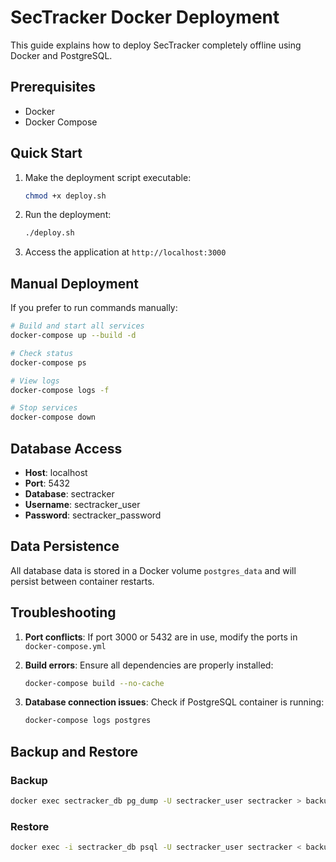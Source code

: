 
# SecTracker Docker Deployment

This guide explains how to deploy SecTracker completely offline using Docker and PostgreSQL.

## Prerequisites

- Docker
- Docker Compose

## Quick Start

1. Make the deployment script executable:
   ```bash
   chmod +x deploy.sh
   ```

2. Run the deployment:
   ```bash
   ./deploy.sh
   ```

3. Access the application at `http://localhost:3000`

## Manual Deployment

If you prefer to run commands manually:

```bash
# Build and start all services
docker-compose up --build -d

# Check status
docker-compose ps

# View logs
docker-compose logs -f

# Stop services
docker-compose down
```

## Database Access

- **Host**: localhost
- **Port**: 5432
- **Database**: sectracker
- **Username**: sectracker_user
- **Password**: sectracker_password

## Data Persistence

All database data is stored in a Docker volume `postgres_data` and will persist between container restarts.

## Troubleshooting

1. **Port conflicts**: If port 3000 or 5432 are in use, modify the ports in `docker-compose.yml`

2. **Build errors**: Ensure all dependencies are properly installed:
   ```bash
   docker-compose build --no-cache
   ```

3. **Database connection issues**: Check if PostgreSQL container is running:
   ```bash
   docker-compose logs postgres
   ```

## Backup and Restore

### Backup
```bash
docker exec sectracker_db pg_dump -U sectracker_user sectracker > backup.sql
```

### Restore
```bash
docker exec -i sectracker_db psql -U sectracker_user sectracker < backup.sql
```
